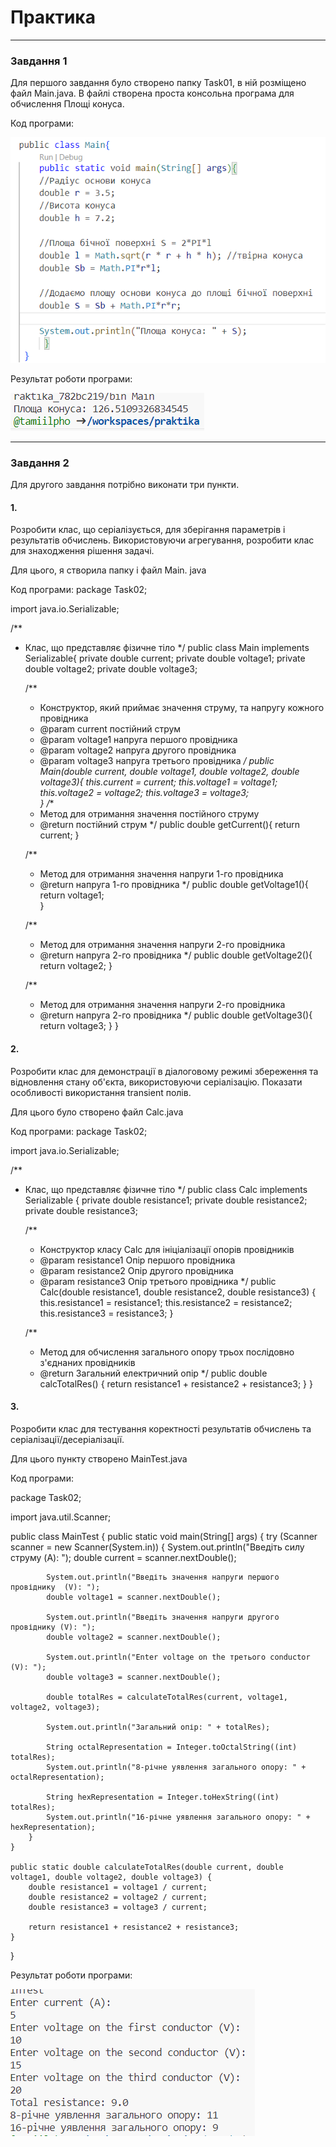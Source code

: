 # Практика
____
### Завдання 1
Для першого завдання було створено папку Task01, в ній розміщено файл Main.java. В файлі створена проста консольна програма для обчислення Площі конуса.

Код програми:

![Зобр1](img/image.png)

Результат роботи програми:

![Зобр2](img/image-1.png)

____
### Завдання 2
Для другого завдання потрібно виконати три пункти.

#### 1.
Розробити клас, що серіалізується, для зберігання параметрів і результатів обчислень. Використовуючи агрегування, розробити клас для знаходження рішення задачі.

Для цього, я створила папку і файл Main. java

Код програми:
package Task02;

import java.io.Serializable;

/**
 * Клас, що представляє фізичне тіло
 */
public class Main implements Serializable{
    private double current;
    private double voltage1;
    private double voltage2;
    private double voltage3; 
    
    /**
     * Конструктор, який приймає значення струму, та напругу кожного провідника
     * @param current постійний струм
     * @param voltage1 напруга першого провідника
     * @param voltage2 напруга другого провідника
     * @param voltage3 напруга третього провідника
     */ 
    public Main(double current, double voltage1, double voltage2, double voltage3){
        this.current = current;
        this.voltage1 = voltage1;
        this.voltage2 = voltage2;
        this.voltage3 = voltage3;    
}
    /**
     * Метод для отримання значення постійного струму
     * @return постійний струм
     */
    public double getCurrent(){
        return current;
    }

    /**
     * Метод для отримання значення напруги 1-го провідника
     * @return напруга 1-го провідника
     */
    public double getVoltage1(){
        return voltage1;   
    }
    
    /**
     * Метод для отримання значення напруги 2-го провідника
     * @return напруга 2-го провідника
     */
    public double getVoltage2(){
        return voltage2;
    }

    /**
     * Метод для отримання значення напруги 2-го провідника
     * @return напруга 2-го провідника
     */
    public double getVoltage3(){
        return voltage3;
    }
}

#### 2.
Розробити клас для демонстрації в діалоговому режимі збереження та відновлення стану об'єкта, використовуючи серіалізацію. Показати особливості використання transient полів.

Для цього було створено файл Calc.java

Код програми:
package Task02;

import java.io.Serializable;

/**
 * Клас, що представляє фізичне тіло
 */
public class Calc implements Serializable {
    private double resistance1;
    private double resistance2;
    private double resistance3;

    /**
     * Конструктор класу Calc для ініціалізації опорів провідників
     * @param resistance1 Опір першого провідника
     * @param resistance2 Опір другого провідника
     * @param resistance3 Опір третього провідника
     */
    public Calc(double resistance1, double resistance2, double resistance3) {
        this.resistance1 = resistance1;
        this.resistance2 = resistance2;
        this.resistance3 = resistance3;
    }

    /**
     * Метод для обчислення загального опору трьох послідовно з'єднаних провідників
     * @return Загальний електричний опір
     */
    public double calcTotalRes() {
        return resistance1 + resistance2 + resistance3;
    }
}

#### 3.
Розробити клас для тестування коректності результатів обчислень та серіалізації/десеріалізації.

Для цього пункту створено MainTest.java

Код програми:

package Task02;

import java.util.Scanner;

public class MainTest {
    public static void main(String[] args) {
        try (Scanner scanner = new Scanner(System.in)) {
            System.out.println("Введіть силу струму (A): ");
            double current = scanner.nextDouble();

            System.out.println("Введіть значення напруги першого провіднику  (V): ");
            double voltage1 = scanner.nextDouble();

            System.out.println("Введіть значення напруги другого провіднику (V): ");
            double voltage2 = scanner.nextDouble();

            System.out.println("Enter voltage on the третього conductor (V): ");
            double voltage3 = scanner.nextDouble();

            double totalRes = calculateTotalRes(current, voltage1, voltage2, voltage3);

            System.out.println("Загальний опір: " + totalRes);

            String octalRepresentation = Integer.toOctalString((int) totalRes);
            System.out.println("8-річне уявлення загального опору: " + octalRepresentation);

            String hexRepresentation = Integer.toHexString((int) totalRes);
            System.out.println("16-річне уявлення загального опору: " + hexRepresentation);
        }
    }

    public static double calculateTotalRes(double current, double voltage1, double voltage2, double voltage3) {
        double resistance1 = voltage1 / current;
        double resistance2 = voltage2 / current;
        double resistance3 = voltage3 / current;

        return resistance1 + resistance2 + resistance3;
    }
}

Результат роботи програми:

![Зобр4](img/4.png)